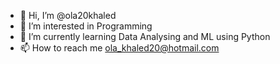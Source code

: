 - 👋 Hi, I’m @ola20khaled
- 👀 I’m interested in Programming
- 🌱 I’m currently learning Data Analysing and ML using Python
- 📫 How to reach me ola_khaled20@hotmail.com

<!---
ola20khaled/ola20khaled is a ✨ special ✨ repository because its `README.md` (this file) appears on your GitHub profile.
You can click the Preview link to take a look at your changes.
--->
